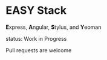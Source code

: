 EASY Stack
===
<b>E</b>xpress, <b>A</b>ngular, <b>S</b>tylus, and <b>Y</b>eoman

status: Work in Progress

Pull requests are welcome
